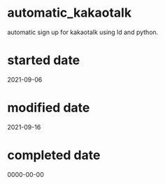 # automatic_kakaotalk
automatic sign up for kakaotalk using ld and python.

# started date
2021-09-06
# modified date
2021-09-16
# completed date
0000-00-00